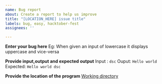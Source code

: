 ```yaml
---
name: Bug report
about: Create a report to help us improve
title: "[LOCATION_HERE] issue title"
labels: bug, easy, hacktober-fest
assignees: ''

---
```


**Enter your bug here**
Eg: When given an input of lowercase it displays uppercase and vice-versa

**Provide input,output and expected output**
Input : `dsc`
Ouput: `Hello world`
Expected: `Hello world dsc`

**Provide the location of the program**
[Working directory](https://github.com/dscmbcet/hacktoberfest-2021/tree/main/Language/c%2B%2B/Program%202)
